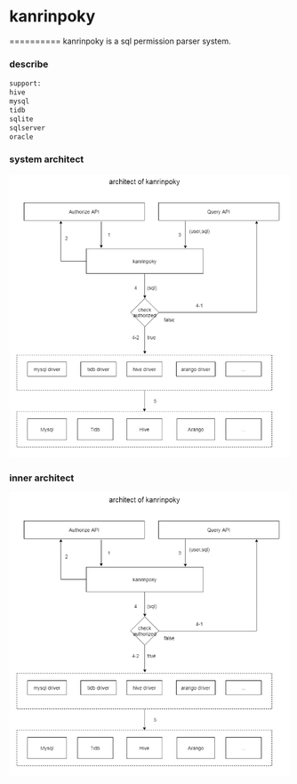 # kanrinpoky
==========
kanrinpoky is a sql permission parser system.

### describe
```
support:
hive
mysql
tidb
sqlite
sqlserver
oracle

```

### system architect
![architect](https://github.com/geektcp/kanrinpoky/blob/main/doc/ArchitectOfKanrinpoky.png)


### inner architect
![inner architect](https://github.com/geektcp/kanrinpoky/blob/main/doc/ArchitectOfKanrinpoky.png)



